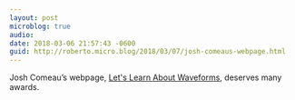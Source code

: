 ```yaml
---
layout: post
microblog: true
audio: 
date: 2018-03-06 21:57:43 -0600
guid: http://roberto.micro.blog/2018/03/07/josh-comeaus-webpage.html
---
```

Josh Comeau’s webpage, [Let's Learn About Waveforms](https://pudding.cool/2018/02/waveforms/), deserves many awards. 
